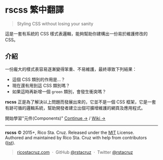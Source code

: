 <!-- ##### Viewing this from GitHub? Visit the website for the full experience. **[rscss.io →](http://rscss.io)** -->

# rscss 繁中翻譯

> Styling CSS without losing your sanity

這是一套有系統的 CSS 樣式表邏輯，能夠幫助你建構出一份易於維護修改的 CSS。

<!--
Reasonable System for CSS Stylesheet Structure.<br>
A set of simple ideas to guide your process of building maintainable CSS.
-->

介紹
----

一份龐大的樣式表容易逐漸變得笨重、不易維護，最終導致下列結果：

* 這個 CSS 類別的作用是...？
* 現在還有用到這 CSS 類別嗎？
* 如果這時再新增一個 `green` 類別，會發生衝突嗎？

**rscss** 正是為了解決以上問題而發展出來的，它並不是一個 CSS 框架，它是一套有跡可循的邏輯系統，幫助開發者建立出個可擴增維護的網頁及應用程式。

<!--
Any CSS greater than 1000 lines will get unwieldy. You'll eventually run into these common pitfalls:

* "What does this class mean?"
* "Is this class still being used?"
* "If I make a new class `green`, will there be a clash?"

**rscss** is an attempt to make sense of all these. It is not a framework. It's simply a set of ideas to guide your process of building maintainable CSS for any modern website or application.
-->

開始學習"元件(Components)"
[Continue →](docs/components.md) / [Wiki →](https://github.com/EddieWen-Taiwan/rscss/wiki)

<!-- Let's get started by learning about components. -->

----

**rscss** © 2015+, Rico Sta. Cruz. Released under the [MIT] License.<br>
Authored and maintained by Rico Sta. Cruz with help from contributors ([list][contributors]).

> [ricostacruz.com](http://ricostacruz.com) &nbsp;&middot;&nbsp;
> GitHub [@rstacruz](https://github.com/rstacruz) &nbsp;&middot;&nbsp;
> Twitter [@rstacruz](https://twitter.com/rstacruz)

[MIT]: http://mit-license.org/
[contributors]: http://github.com/rstacruz/rscss/contributors
